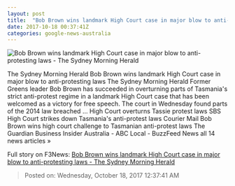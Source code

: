 ```yaml
---
layout: post
title:  "Bob Brown wins landmark High Court case in major blow to anti-protesting laws - The Sydney Morning Herald"
date: 2017-10-18 00:37:41Z
categories: google-news-australia
---
```


![Bob Brown wins landmark High Court case in major blow to anti-protesting laws - The Sydney Morning Herald](http://www.smh.com.au/content/dam/images/g/z/3/2/i/z/image.related.socialLead.620x349.gz32tw.png/1508289750413.jpg)

The Sydney Morning Herald Bob Brown wins landmark High Court case in major blow to anti-protesting laws The Sydney Morning Herald Former Greens leader Bob Brown has succeeded in overturning parts of Tasmania's strict anti-protest regime in a landmark High Court case that has been welcomed as a victory for free speech. The court in Wednesday found parts of the 2014 law breached ... High Court overturns Tassie protest laws SBS High Court strikes down Tasmania's anti-protest laws Courier Mail Bob Brown wins high court challenge to Tasmanian anti-protest laws The Guardian Business Insider Australia - ABC Local - BuzzFeed News all 14 news articles »


Full story on F3News: [Bob Brown wins landmark High Court case in major blow to anti-protesting laws - The Sydney Morning Herald](http://www.f3nws.com/n/XPXTgH)

> Posted on: Wednesday, October 18, 2017 12:37:41 AM
